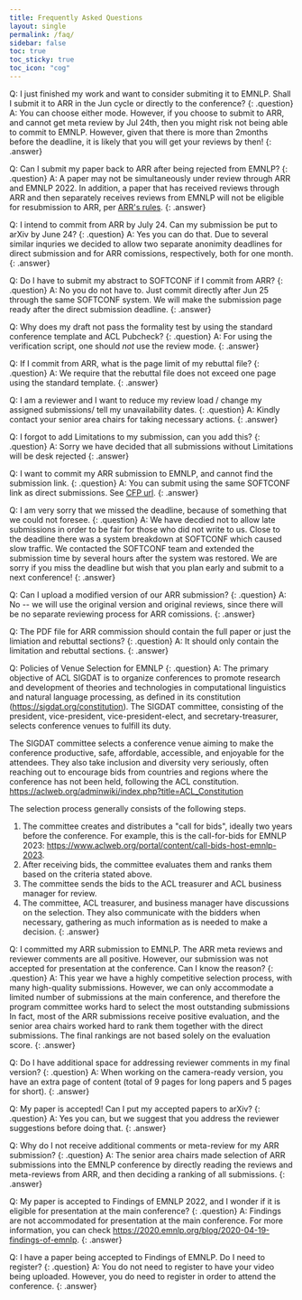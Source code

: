 ```yaml
---
title: Frequently Asked Questions
layout: single
permalink: /faq/
sidebar: false
toc: true
toc_sticky: true
toc_icon: "cog"
---
```


Q: I just finished my work and want to consider submiting it to EMNLP. Shall I submit it to ARR in the Jun cycle or directly to the conference?
{: .question}
A: You can choose either mode. However, if you choose to submit to ARR, and cannot get meta review by Jul 24th, then you might risk not being able to commit to EMNLP. However, given that there is more than 2months before the deadline, it is likely that you will get your reviews by then!
{: .answer}

Q: Can I submit my paper back to ARR after being rejected from EMNLP?
{: .question}
A: A paper may not be simultaneously under review through ARR and EMNLP 2022. In addition, a paper that has received reviews through ARR and then separately receives reviews from EMNLP will not be eligible for resubmission to ARR, per [ARR's rules](https://aclrollingreview.org/organizers).
{: .answer}

Q: I intend to commit from ARR by July 24. Can my submission be put to arXiv by June 24?
{: .question}
A: Yes you can do that. Due to several similar inquries we decided to allow two separate anonimity deadlines for direct submission and for ARR comissions, respectively, both for one month.
{: .answer}

Q: Do I have to submit my abstract to SOFTCONF if I commit from ARR?
{: .question}
A: No you do not have to. Just commit directly after Jun 25 through the same SOFTCONF system. We will make the submission page ready after the direct submission deadline.
{: .answer}

Q: Why does my draft not pass the formality test by using the standard conference template and ACL Pubcheck?
{: .question}
A: For using the verification script, one should *not* use the review mode.
{: .answer}

Q: If I commit from ARR, what is the page limit of my rebuttal file?
{: .question}
A: We require that the rebuttal file does not exceed one page using the standard template.
{: .answer}

Q: I am a reviewer and I want to reduce my review load / change my assigned submissions/ tell my unavailability dates.
{: .question}
A: Kindly contact your senior area chairs for taking necessary actions.
{: .answer}

Q: I forgot to add Limitations to my submission, can you add this?
{: .question}
A: Sorry we have decided that all submissions without Limitations will be desk rejected
{: .answer}

Q: I want to commit my ARR submission to EMNLP, and cannot find the submission link.
{: .question}
A: You can submit using the same SOFTCONF link as direct submissions. See [CFP url](https://softconf.com/emnlp2022/papers/).
{: .answer}

Q: I am very sorry that we missed the deadline, because of something that we could not foresee. 
{: .question}
A: We have decdied not to allow late submissions in order to be fair for those who did not write to us. Close to the deadline there was a system breakdown at SOFTCONF which caused slow traffic. We contacted the SOFTCONF team and extended the submission time by several hours after the system was restored. We are sorry if you miss the deadline but wish that you plan early and submit to a next conference!
{: .answer}

Q: Can I upload a modified version of our ARR submission?
{: .question}
A: No -- we will use the original version and original reviews, since there will be no separate reviewing process for ARR comissions.
{: .answer}

Q: The PDF file for ARR commission should contain the full paper or just the limiation and rebuttal sections?
{: .question}
A: It should only contain the limitation and rebuttal sections.
{: .answer}

Q: Policies of Venue Selection for EMNLP
{: .question}
A: The primary objective of ACL SIGDAT is to organize conferences to promote research and development of theories and technologies in computational linguistics and natural language processing, as defined in its constitution (https://sigdat.org/constitution). The SIGDAT committee, consisting of the president, vice-president, vice-president-elect, and secretary-treasurer, selects conference venues to fulfill its duty.  
 
The SIGDAT committee selects a conference venue aiming to make the conference productive, safe, affordable, accessible, and enjoyable for the attendees.  They also take inclusion and diversity very seriously, often reaching out to encourage bids from countries and regions where the conference has not been held, following the ACL constitution. https://aclweb.org/adminwiki/index.php?title=ACL_Constitution
 
The selection process generally consists of the following steps.
 
1. The committee creates and distributes a "call for bids", ideally two years before the conference. For example, this is the call-for-bids for EMNLP 2023: https://www.aclweb.org/portal/content/call-bids-host-emnlp-2023. 
2. After receiving bids, the committee evaluates them and ranks them based on the criteria stated above.
3. The committee sends the bids to the ACL treasurer and ACL business manager for review.
4. The committee, ACL treasurer, and business manager have discussions on the selection. They also communicate with the bidders when necessary, gathering as much information as is needed to make a decision.
{: .answer}

Q: I committed my ARR submission to EMNLP. The ARR meta reviews and reviewer comments are all positive. However, our submission was not accepted for presentation at the conference. Can I know the reason?
{: .question}
A: This year we have a highly competitive selection process, with many high-quality submissions. However, we can only accommodate a limited number of submissions at the main conference, and therefore the program committee works hard to select the most outstanding submissions In fact, most of the ARR submissions receive positive evaluation, and the senior area chairs worked hard to rank them together with the direct submissions. The final rankings are not based solely on the evaluation score.
{: .answer}

Q: Do I have additional space for addressing reviewer comments in my final version?
{: .question}
A: When working on the camera-ready version, you have an extra page of content (total of 9 pages for long papers and 5 pages for short).
{: .answer}

Q: My paper is accepted! Can I put my accepted papers to arXiv?
{: .question}
A: Yes you can, but we suggest that you address the reviewer suggestions before doing that.
{: .answer}

Q: Why do I not receive additional comments or meta-review for my ARR submission?
{: .question}
A: The senior area chairs made selection of ARR submissions into the EMNLP conference by directly reading the reviews and meta-reviews from ARR, and then deciding a ranking of all submissions.
{: .answer}

Q: My paper is accepted to Findings of EMNLP 2022, and I wonder if it is eligible for presentation at the main conference?
{: .question}
A: Findings are not accommodated for presentation at the main conference. For more information, you can check https://2020.emnlp.org/blog/2020-04-19-findings-of-emnlp.
{: .answer}

Q: I have a paper being accepted to Findings of EMNLP. Do I need to register?
{: .question}
A: You do not need to register to have your video being uploaded. However, you do need to register in order to attend the conference.
{: .answer}

<!-- _This FAQ is coming soon and will be frequently updated. Please check back often!_ -->

<!--<style>
p.question { margin: 1.3em 0 0.5em; font-weight: bold; }
p.answer { margin: 0 0 1.8em; border-left: 4px solid #ccc; padding-left: .8em; }
</style>

## Dual Submissions

Can I submit my work to another conference or submit work that is currently under review elsewhere (e.g. at EACL)?
{: .question}
NAACL-HLT 2021 will not consider any paper that is under review in a journal or another conference at the time of submission. This policy covers all refereed and archival conferences and workshops (including ACL workshops). For example, a paper under review at an EACL workshop cannot be dual-submitted to NAACL-HLT 2021. In addition, we will not consider any paper that overlaps significantly (>25%) in content or results with papers that will be (or have been) published elsewhere. Papers may not be submitted elsewhere during the NAACL-HLT 2021 review period. Authors submitting more than one paper to NAACL-HLT 2021 must ensure that the submissions do not overlap significantly (>25%) with each other in content or results.
{: .answer}

Can I submit papers that have appeared in non-archival workshops?
{: .question}
Yes, you can submit as long as the paper has not previously appeared in print.
{: .answer}

## Anonymity/Non-Archival

Is it OK to withdraw my paper from ICLR 2021 and submit to NAACL?
{: .question}
If a non-anonymous version of the paper was made publicly available before the NAACL 2021 anonymity period (on or before Oct 23), it is OK to withdraw from ICLR and submit to NAACL. However, if de-anonymization on withdrawal results in the paper being de-anonymized for the first time,  the paper would violate the NAACL 2021 anonymity policies.
{: .answer}

Is it OK to talk about my work (e.g. at a workshop) during the anonymity period?
{: .question}
Yes, you can talk in small venues about your work, but be careful not to publish a non-anonymized draft of the work and please do not publicize it widely (e.g. on social media).
{: .answer}

## Tracks

If I want to submit a paper related to the peer review process or some other "meta" topic, what is the correct track? For ACL 2020 there was the "theme track", but we need a consistent space for reflections, not limited to conference themes.
{: .question}
We've added a special theme track titled New Challenges in NLP: Tasks, Methods, Positions. If your paper fits this theme, please consider submitting there.
{: .answer}

## Reviewing

Is there a requirement that authors should also review for the conference?
{: .question}
Although it is much appreciated, it is not a requirement for authors to serve as reviewers for NAACL 2021. Regardless of that, you should still fill out your Softconf profile (with semantic scholar info) in order to allow us to properly handle conflicts of interest (COIs).
{: .answer}

How to handle papers for which you have seen the de-anonymized preprint and thus know who the authors are?
{: .question}
Try to be as unbiased as you can, but please continue with the review. This is allowed within the anonymity rules, as long as the paper was posted online one month in advance of the deadline. 
{: .answer}

## Template/Formatting

It says "authors will get extra space after the 8th page (4th page for short papers) for an ethics/broader impact statement." Does this mean that it's not counted in the total page limit?
{: .question}
No, the ethics/broader impact statement is not counted in the total page limit. Softconf initially had a bug that prevented lengthier submissions, but this has been fixed. Note that, due to this change, softconf no longer has automated checks for paper length, so be careful that the main content doesn’t go beyond the allowed pages count! 
{: .answer}

Which LaTeX template should be used?
{: .question}
[The style files are available here](https://2021.naacl.org/calls/style-and-formatting/).
{: .answer}

## Ethics Committee

See also: [Ethics FAQ](/ethics/faq/)

Could you provide more information on how the committee members would be chosen so that the committee will reflect diversity of ethical viewpoints (both geographical and cultural)?
{: .question}
We are recruiting people we know have engaged with these issues in their work and asking for recommendations for areas of the world not yet well represented on the committee. If you have suggestions, please email [Emily Bender](http://faculty.washington.edu/ebender/contacting-me.html).
{: .answer}

## Virtual Attendance

Would I be able to present my paper virtually at the main conference and the workshops? Would I be able to participate in the conference virtually?
{: .question}
Yes, while we are still finalizing the format of the conference, all participants will have the option to attend virtually.
{: .answer}!-->
